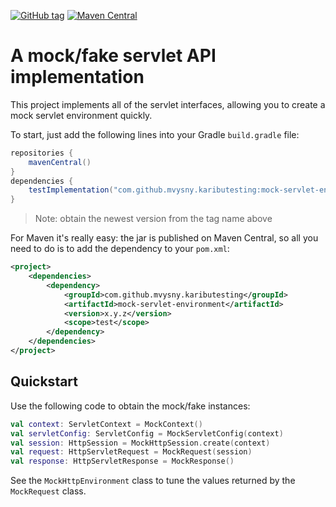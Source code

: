 [![GitHub tag](https://img.shields.io/github/tag/mvysny/karibu-testing.svg)](https://github.com/mvysny/karibu-testing/tags)
[![Maven Central](https://maven-badges.herokuapp.com/maven-central/com.github.mvysny.kaributesting/mock-servlet-environment/badge.svg)](https://maven-badges.herokuapp.com/maven-central/com.github.mvysny.kaributesting/mock-servlet-environment)

# A mock/fake servlet API implementation

This project implements all of the servlet interfaces, allowing you to create a
mock servlet environment quickly.

To start, just add the following lines into your Gradle `build.gradle` file:

```groovy
repositories {
    mavenCentral()
}
dependencies {
    testImplementation("com.github.mvysny.kaributesting:mock-servlet-environment:x.y.z")
}
```

> Note: obtain the newest version from the tag name above

For Maven it's really easy: the jar is published on Maven Central, so all you need to do is to add the dependency
to your `pom.xml`:

```xml
<project>
	<dependencies>
		<dependency>
			<groupId>com.github.mvysny.kaributesting</groupId>
			<artifactId>mock-servlet-environment</artifactId>
			<version>x.y.z</version>
			<scope>test</scope>
		</dependency>
    </dependencies>
</project>
```

## Quickstart

Use the following code to obtain the mock/fake instances:

```kotlin
val context: ServletContext = MockContext()
val servletConfig: ServletConfig = MockServletConfig(context)
val session: HttpSession = MockHttpSession.create(context)
val request: HttpServletRequest = MockRequest(session)
val response: HttpServletResponse = MockResponse()
```

See the `MockHttpEnvironment` class to tune the values returned by the `MockRequest` class.
